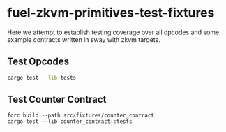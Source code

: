 # fuel-zkvm-primitives-test-fixtures

Here we attempt to establish testing coverage over all opcodes and some example contracts written in sway with zkvm targets.

## Test Opcodes

```sh
cargo test --lib tests
```

## Test Counter Contract

```shell
forc build --path src/fixtures/counter_contract
cargo test --lib counter_contract::tests
```